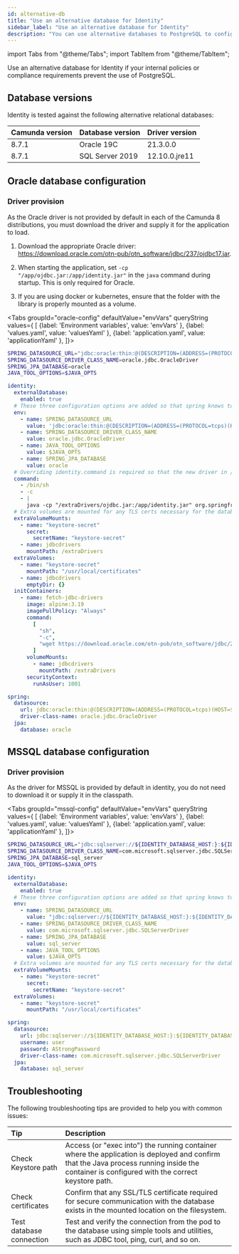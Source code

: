 ```yaml
---
id: alternative-db
title: "Use an alternative database for Identity"
sidebar_label: "Use an alternative database for Identity"
description: "You can use alternative databases to PostgreSQL to configure Identity"
---
```


import Tabs from "@theme/Tabs";
import TabItem from "@theme/TabItem";

Use an alternative database for Identity if your internal policies or compliance requirements prevent the use of PostgreSQL.

## Database versions

Identity is tested against the following alternative relational databases:

| Camunda version | Database version | Driver version |
| --------------- | ---------------- | -------------- |
| 8.7.1           | Oracle 19C       | 21.3.0.0       |
| 8.7.1           | SQL Server 2019  | 12.10.0.jre11  |

## Oracle database configuration

### Driver provision

As the Oracle driver is not provided by default in each of the Camunda 8 distributions, you must download the driver and supply it for the application to load.

1. Download the appropriate Oracle driver: https://download.oracle.com/otn-pub/otn_software/jdbc/237/ojdbc17.jar.

2. When starting the application, set `-cp "/app/ojdbc.jar:/app/identity.jar"` in the `java` command during startup. This is only required for Oracle.

3. If you are using docker or kubernetes, ensure that the folder with the library is properly mounted as a volume.

<Tabs groupId="oracle-config" defaultValue="envVars" queryString values={
[
{label: 'Environment variables', value: 'envVars' },
{label: 'values.yaml', value: 'valuesYaml' },
{label: 'application.yaml', value: 'applicationYaml' },
]}>
<TabItem value="envVars">

```sh
SPRING_DATASOURCE_URL="jdbc:oracle:thin:@(DESCRIPTION=(ADDRESS=(PROTOCOL=tcps)(HOST=${IDENTITY_DATABASE_HOST:})(PORT=${IDENTITY_DATABASE_PORT:}))(CONNECT_DATA=(SERVICE_NAME=${IDENTITY_DATABASE_NAME:}))(SECURITY=(SSL_SERVER_CERT_DN=\"CN={CERT_CN}, O={CERT_ORG},L={..},ST={..},C={..}\")))"
SPRING_DATASOURCE_DRIVER_CLASS_NAME=oracle.jdbc.OracleDriver
SPRING_JPA_DATABASE=oracle
JAVA_TOOL_OPTIONS=$JAVA_OPTS

```

</TabItem>
<TabItem value="valuesYaml">

```yaml
identity:
  externalDatabase:
    enabled: true
  # These three configuration options are added so that spring knows to connect to oracledb using it's client library
  env:
    - name: SPRING_DATASOURCE_URL
      value: 'jdbc:oracle:thin:@(DESCRIPTION=(ADDRESS=(PROTOCOL=tcps)(HOST=${IDENTITY_DATABASE_HOST:})(PORT=${IDENTITY_DATABASE_PORT:}))(CONNECT_DATA=(SERVICE_NAME=${IDENTITY_DATABASE_NAME:}))(SECURITY=(SSL_SERVER_CERT_DN="CN={CERT_CN}, O={CERT_ORG},L={..},ST={..},C={..}")))'
    - name: SPRING_DATASOURCE_DRIVER_CLASS_NAME
      value: oracle.jdbc.OracleDriver
    - name: JAVA_TOOL_OPTIONS
      value: $JAVA_OPTS
    - name: SPRING_JPA_DATABASE
      value: oracle
  # Overriding identity.command is required so that the new driver in /app will be loaded upon startup.
  command:
    - /bin/sh
    - -c
    - |
      java -cp "/extraDrivers/ojdbc.jar:/app/identity.jar" org.springframework.boot.loader.launch.JarLauncher
  # Extra volumes are mounted for any TLS certs necessary for the database:
  extraVolumeMounts:
    - name: "keystore-secret"
      secret:
        secretName: "keystore-secret"
    - name: jdbcdrivers
      mountPath: /extraDrivers
  extraVolumes:
    - name: "keystore-secret"
      mountPath: "/usr/local/certificates"
    - name: jdbcdrivers
      emptyDir: {}
  initContainers:
    - name: fetch-jdbc-drivers
      image: alpine:3.19
      imagePullPolicy: "Always"
      command:
        [
          "sh",
          "-c",
          "wget https://download.oracle.com/otn-pub/otn_software/jdbc/237/ojdbc17.jar -O /extraDrivers/ojdbc.jar",
        ]
      volumeMounts:
        - name: jdbcdrivers
          mountPath: /extraDrivers
      securityContext:
        runAsUser: 1001
```

</TabItem>
<TabItem value="applicationYaml">

```yaml
spring:
  datasource:
    url: jdbc:oracle:thin:@(DESCRIPTION=(ADDRESS=(PROTOCOL=tcps)(HOST=${IDENTITY_DATABASE_HOST:})(PORT=${IDENTITY_DATABASE_PORT:}))(CONNECT_DATA=(SERVICE_NAME=${IDENTITY_DATABASE_NAME:}))(SECURITY=(SSL_SERVER_CERT_DN=\"CN={CERT_CN}, O={CERT_ORG},L={..},ST={..},C={..}\")))
    driver-class-name: oracle.jdbc.OracleDriver
  jpa:
    database: oracle
```

</TabItem>
</Tabs>

## MSSQL database configuration

### Driver provision

As the driver for MSSQL is provided by default in identity, you do not need to download it or supply it in the classpath.

<Tabs groupId="mssql-config" defaultValue="envVars" queryString values={
[
{label: 'Environment variables', value: 'envVars' },
{label: 'values.yaml', value: 'valuesYaml' },
{label: 'application.yaml', value: 'applicationYaml' },
]}>
<TabItem value="envVars">

```sh
SPRING_DATASOURCE_URL="jdbc:sqlserver://${IDENTITY_DATABASE_HOST:}:${IDENTITY_DATABASE_PORT:};databaseName=${IDENTITY_DATABASE_NAME:};encrypt=true;hostNameInCertificate={CACERT_/CN};trustServerCertificate=false"
SPRING_DATASOURCE_DRIVER_CLASS_NAME=com.microsoft.sqlserver.jdbc.SQLServerDriver
SPRING_JPA_DATABASE=sql_server
JAVA_TOOL_OPTIONS=$JAVA_OPTS
```

</TabItem>
<TabItem value="valuesYaml">

```yaml
identity:
  externalDatabase:
    enabled: true
  # These three configuration options are added so that spring knows to connect to oracledb using it's client library
  env:
    - name: SPRING_DATASOURCE_URL
      value: "jdbc:sqlserver://${IDENTITY_DATABASE_HOST:}:${IDENTITY_DATABASE_PORT:};databaseName=${IDENTITY_DATABASE_NAME:};encrypt=true;hostNameInCertificate={CACERT_/CN};trustServerCertificate=false"
    - name: SPRING_DATASOURCE_DRIVER_CLASS_NAME
      value: com.microsoft.sqlserver.jdbc.SQLServerDriver
    - name: SPRING_JPA_DATABASE
      value: sql_server
    - name: JAVA_TOOL_OPTIONS
      value: $JAVA_OPTS
  # Extra volumes are mounted for any TLS certs necessary for the database:
  extraVolumeMounts:
    - name: "keystore-secret"
      secret:
        secretName: "keystore-secret"
  extraVolumes:
    - name: "keystore-secret"
      mountPath: "/usr/local/certificates"
```

</TabItem>
<TabItem value="applicationYaml">

```yaml
spring:
  datasource:
    url: jdbc:sqlserver://${IDENTITY_DATABASE_HOST:}:${IDENTITY_DATABASE_PORT:};databaseName=${IDENTITY_DATABASE_NAME:};encrypt=true;hostNameInCertificate={CACERT_/CN};trustServerCertificate=false
    username: user
    password: AStrongPassword
    driver-class-name: com.microsoft.sqlserver.jdbc.SQLServerDriver
  jpa:
    database: sql_server
```

</TabItem>

</Tabs>

## Troubleshooting

The following troubleshooting tips are provided to help you with common issues:

| Tip                      | Description                                                                                                                                                                                  |
| :----------------------- | :------------------------------------------------------------------------------------------------------------------------------------------------------------------------------------------- |
| Check Keystore path      | Access (or "exec into") the running container where the application is deployed and confirm that the Java process running inside the container is configured with the correct keystore path. |
| Check certificates       | Confirm that any SSL/TLS certificate required for secure communication with the database exists in the mounted location on the filesystem.                                                   |
| Test database connection | Test and verify the connection from the pod to the database using simple tools and utilities, such as JDBC tool, ping, curl, and so on.                                                      |
